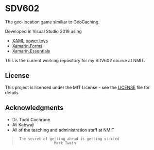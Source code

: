 # SDV602

The geo-location game similiar to GeoCaching.

Developed in Visual Studio 2019 using 
* [XAML power toys](https://marketplace.visualstudio.com/items?itemName=KarlShifflettkdawg.XAMLPowerToysforVisualStudio2015)
* [Xamarin.Forms](https://docs.microsoft.com/en-us/xamarin/xamarin-forms/)
* [Xamarin.Essentials](https://docs.microsoft.com/en-us/xamarin/essentials/)

This is the current working repository for my SDV602 course at NMIT.

## License

This project is licensed under the MIT License - see the [LICENSE](LICENSE) file for details

## Acknowledgments

* Dr. Todd Cochrane
* Ali Kahwaji
* All of the teaching and administration staff at NMIT

>      The secret of getting ahead is getting started
>                      Mark Twain
